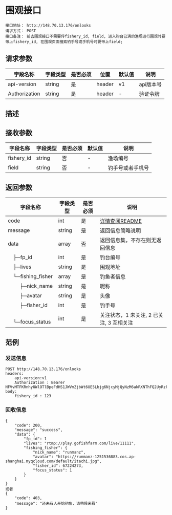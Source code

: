 # 围观接口
```
接口地址： http://148.70.13.176/onlooks
请求方式： POST
接口备注： 前去围观接口不需要传fishery_id, field, 进入钓台已满的渔场进行围观时要带上fishery_id, 在围观页面搜索钓手号或手机号时要带上field;
```
## 请求参数

| 字段名称 | 字段类型 | 是否必须 | 位置 | 默认值 | 说明 |
|    -    |    -    |    -    |  -   |   -   |  -   |
| api-version | string | 是 | header | v1 | api版本号 |
| Authorization | string | 是 | header | - | 验证令牌 |

## 描述

## 接收参数

| 字段名称 | 字段类型 | 是否必须 | 默认值 | 说明 |
|    -    |    -    |    -    |    -   |  -   |
| fishery_id | string | 否 | - | 渔场编号 |
| field | string | 否 | - | 钓手号或者手机号 |

## 返回参数

| 字段名称 | 字段类型 | 是否必须 | 说明 |
|    -    |    -    |    -    |   -   |
| code | int | 是 | [详情查阅README](https://github.com/waitforu/docs/blob/master/README.md#%E9%83%A8%E5%88%86%E8%BF%94%E5%9B%9E%E4%BF%A1%E6%81%AFcode%E8%A1%A8) |
| message | string | 是 | 返回信息简略说明 |
| data | array | 否 | 返回信息集，不存在则无返回信息 |
|　├─fp_id | int | 是 | 钓台编号 |
|　├─lives | string | 是 | 围观地址 |
|　└─fishing_fisher | array | 是 | 钓鱼者信息 |
|　　 ├─nick_name | string | 是 | 昵称 |
|　 　├─avatar | string | 是 | 头像 |
|　 　├─fisher_id | int | 是 | 钓手号 |
|　 　└─focus_status | int | 是 | 关注状态，1 未关注, 2 已关注, 3 互相关注 |

## 范例

### 发送信息

```
POST http://148.70.13.176/onlooks
headers:
	api-version:v1
	Authorization : Bearer NFVvMTFKRnhyUWlOTlBpeFdHS1JWVmZjbWt6UE5Lbjg6NjcyMjQyNzM6akRXNThFQ2UyRzFyM1FSRlpxZDcwVTg0Njd6aU40b2M=
body:
	fishery_id : 123

```

### 回收信息

```
{
    "code": 200,
    "message": "success",
    "data": {
        "fp_id": 1
        "lives": "rtmp://play.gofishfarm.com/live/11111",
        "fishing_fisher": {
            "nick_name": "runmanz",
            "avatar": "https://runmanz-1251536883.cos.ap-shanghai.myqcloud.com/default/itachi.jpg",
            "fisher_id": 67224273,
            "focus_status": 1
        }
    }
}
或者
{
    "code": 403,
    "message": "还未有人开始钓鱼，请稍候来看"
}
```
